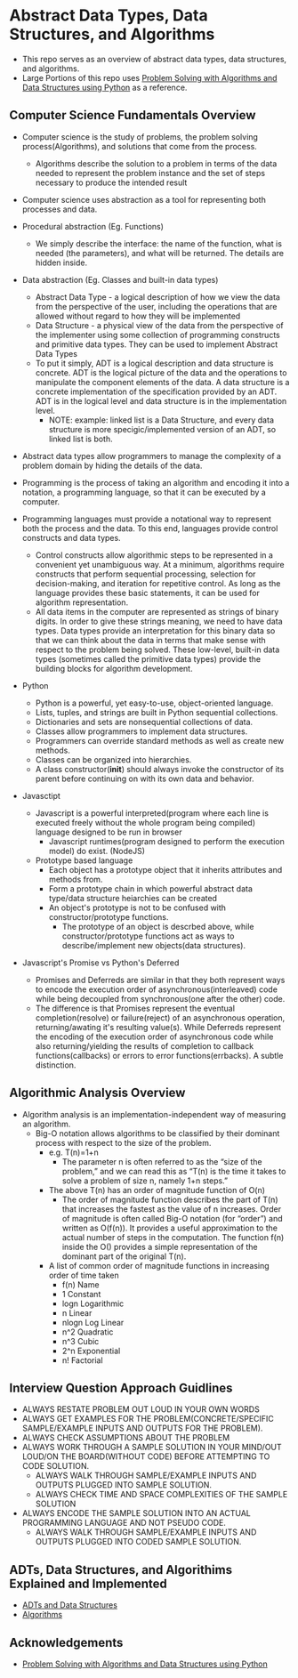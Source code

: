 # Abstract Data Types, Data Structures, and Algorithms
  * This repo serves as an overview of abstract data types, data structures, and algorithms.
  * Large Portions of this repo uses [Problem Solving with Algorithms and Data Structures using Python](https://interactivepython.org/runestone/static/pythonds/index.html) as a reference.

  
## Computer Science Fundamentals Overview
  * Computer science is the study of problems, the problem solving process(Algorithms), and solutions that come from the process.
    * Algorithms describe the solution to a problem in terms of the data needed to represent the problem instance and the set of
    steps necessary to produce the intended result

  * Computer science uses abstraction as a tool for representing both processes and data.
  * Procedural abstraction (Eg. Functions)
    * We simply describe the interface: the name of the function, what is needed (the parameters), and what will be returned. The details are hidden
    inside.
  * Data abstraction (Eg. Classes and built-in data types)
    * Abstract Data Type - a logical description of how we view the data from the perspective of the user, including the operations that are allowed 
    without regard to how they will be implemented
    * Data Structure - a physical view of the data from the perspective of the implementer using some collection of programming constructs and primitive data types.
    They can be used to implement Abstract Data Types
    * To put it simply, ADT is a logical description and data structure is concrete. ADT is the logical picture of the data and the operations
    to manipulate the component elements of the data. A data structure is a concrete implementation of the specification provided by an ADT. ADT
    is in the logical level and data structure is in the implementation level.
      * NOTE: example: linked list is a Data Structure, and every data structure is more specigic/implemented version of an ADT, so linked list is both.
  * Abstract data types allow programmers to manage the complexity of a problem domain by hiding the details of the data.

  * Programming is the process of taking an algorithm and encoding it into a notation, a programming language, so that it can be executed by a
  computer.
  * Programming languages must provide a notational way to represent both the process and the data. To this end, languages provide control
  constructs and data types.
    * Control constructs allow algorithmic steps to be represented in a convenient yet unambiguous way. At a minimum, algorithms require
    constructs that perform sequential processing, selection for decision-making, and iteration for repetitive control. As long as the language
    provides these basic statements, it can be used for algorithm representation.
    * All data items in the computer are represented as strings of binary digits. In order to give these strings meaning, we need to have data
    types. Data types provide an interpretation for this binary data so that we can think about the data in terms that make sense with respect
    to the problem being solved. These low-level, built-in data types (sometimes called the primitive data types) provide the building blocks
    for algorithm development.

  * Python
    * Python is a powerful, yet easy-to-use, object-oriented language.
    * Lists, tuples, and strings are built in Python sequential collections.
    * Dictionaries and sets are nonsequential collections of data.
    * Classes allow programmers to implement data structures.
    * Programmers can override standard methods as well as create new methods.
    * Classes can be organized into hierarchies.
    * A class constructor(__init__) should always invoke the constructor of its parent before continuing on with its own data and behavior.
  * Javasctipt
    * Javascript is a powerful interpreted(program where each line is executed freely without the whole program being compiled) language designed to be run in browser
      * Javascript runtimes(program designed to perform the execution model) do exist. (NodeJS)
    * Prototype based language
      * Each object has a prototype object that it inherits attributes and methods from.
      * Form a prototype chain in which powerful abstract data type/data structure heiarchies can be created
      * An object's prototype is not to be confused with constructor/prototype functions.
        * The prototype of an object is descrbed above, while constructor/prototype functions act as ways to describe/implement new objects(data structures).
  * Javascript's Promise vs Python's Deferred
    * Promises and Deferreds are similar in that they both represent ways to encode the execution order of asynchronous(interleaved) code while being decoupled from synchronous(one after the other) code.
    * The difference is that Promises represent the eventual completion(resolve) or failure(reject) of an asynchronous operation, returning/awating it's resulting value(s). While Deferreds represent the encoding of the execution order of asynchronous code while also returning/yielding the results of completion to callback functions(callbacks) or errors to error functions(errbacks). A subtle distinction.

## Algorithmic Analysis Overview
  * Algorithm analysis is an implementation-independent way of measuring an algorithm.
    * Big-O notation allows algorithms to be classified by their dominant process with respect to the size of the problem.
      * e.g. T(n)=1+n
        * The parameter n is often referred to as the “size of the problem,” and we can read this as “T(n) is the time it takes to solve a problem
        of size n, namely 1+n steps.”
      * The above T(n) has an order of magnitude function of O(n)
        * The order of magnitude function describes the part of T(n) that increases the fastest as the value of n increases. Order of magnitude is
        often called Big-O notation (for “order”) and written as O(f(n)). It provides a useful approximation to the actual number of steps in the
        computation. The function f(n) inside the O() provides a simple representation of the dominant part of the original T(n).
      * A list of common order of magnitude functions in increasing order of time taken
        * f(n)  Name
        * 1     Constant
        * logn  Logarithmic
        * n     Linear
        * nlogn Log Linear
        * n^2   Quadratic
        * n^3   Cubic
        * 2^n   Exponential
        * n!    Factorial

## Interview Question Approach Guidlines
  * ALWAYS RESTATE PROBLEM OUT LOUD IN YOUR OWN WORDS
  * ALWAYS GET EXAMPLES FOR THE PROBLEM(CONCRETE/SPECIFIC SAMPLE/EXAMPLE INPUTS AND OUTPUTS FOR THE PROBLEM).
  * ALWAYS CHECK ASSUMPTIONS ABOUT THE PROBLEM
  * ALWAYS WORK THROUGH A SAMPLE SOLUTION IN YOUR MIND/OUT LOUD/ON THE BOARD(WITHOUT CODE) BEFORE ATTEMPTING TO CODE SOLUTION.
    - ALWAYS WALK THROUGH SAMPLE/EXAMPLE INPUTS AND OUTPUTS PLUGGED INTO SAMPLE SOLUTION.
    - ALWAYS CHECK TIME AND SPACE COMPLEXITIES OF THE SAMPLE SOLUTION
  * ALWAYS ENCODE THE SAMPLE SOLUTION INTO AN ACTUAL PROGRAMMING LANGUAGE AND NOT PSEUDO CODE.
    * ALWAYS WALK THROUGH SAMPLE/EXAMPLE INPUTS AND OUTPUTS PLUGGED INTO CODED SAMPLE SOLUTION.

## ADTs, Data Structures, and Algorithims Explained and Implemented
  * [ADTs and Data Structures](adts-dstructures/README.md)
  * [Algorithms](algos/README.md)

## Acknowledgements
  * [Problem Solving with Algorithms and Data Structures using Python](https://interactivepython.org/runestone/static/pythonds/index.html)
